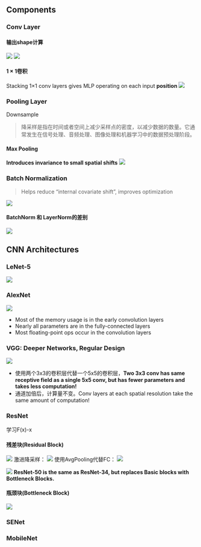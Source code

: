 ## Components
### Conv Layer
#### 输出shape计算
![](../../img/Pasted%20image%2020240617210207.png)
![](../../img/Pasted%20image%2020240617210352.png)
#### 1 × 1卷积
Stacking 1×1 conv layers gives MLP operating on each input **position**
![](../../img/Pasted%20image%2020240617210311.png)

### Pooling Layer
Downsample
>降采样是指在时间或者空间上减少采样点的密度，以减少数据的数量。它通常发生在信号处理、音频处理、图像处理和机器学习中的数据预处理阶段。

#### Max Pooling
**Introduces invariance to small spatial shifts**
![](../../img/Pasted%20image%2020240617210955.png)

### Batch Normalization
>Helps reduce “internal covariate shift”, improves optimization

![](../../img/Pasted%20image%2020240617211744.png)
#### BatchNorm 和 LayerNorm的差别
![](../../img/Pasted%20image%2020240617212207.png)

## CNN Architectures
### LeNet-5
![](../../img/Pasted%20image%2020240617211205.png)

### AlexNet
![](../../img/Pasted%20image%2020240617212939.png)
- Most of the memory usage is in the early convolution layers
- Nearly all parameters are in the fully-connected layers
- Most floating-point ops occur in the convolution layers

### VGG: Deeper Networks, Regular Design
![](../../img/Pasted%20image%2020240617213304.png)
- 使用两个3x3的卷积层代替一个5x5的卷积层，**Two 3x3 conv has same receptive field as a single 5x5 conv, but has fewer parameters and takes less computation!**
- 通道加倍后，计算量不变。Conv layers at each spatial resolution take the same amount of computation!
### ResNet
学习F(x)-x
#### 残差块(Residual Block)
![](../../img/Pasted%20image%2020240617214641.png)
激进降采样：
![](../../img/Pasted%20image%2020240617214448.png)
使用AvgPooling代替FC：
![](../../img/Pasted%20image%2020240617214543.png)

![](../../img/Pasted%20image%2020240617214740.png)
**ResNet-50 is the same as ResNet-34, but replaces Basic blocks with Bottleneck Blocks.**
#### 瓶颈块(Bottleneck Block)
![](../../img/Pasted%20image%2020240617214853.png)


### SENet
### MobileNet